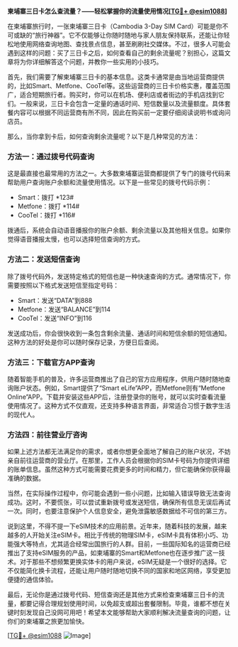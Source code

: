 **柬埔寨三日卡怎么查流量？——轻松掌握你的流量使用情况[[TG💪+ @esim1088](https://t.me/s/esim1088)]**

在柬埔寨旅行时，一张柬埔寨三日卡（Cambodia 3-Day SIM Card）可能是你不可或缺的“旅行神器”。它不仅能够让你随时随地与家人朋友保持联系，还能让你轻松地使用网络查询地图、查找景点信息，甚至刷刷社交媒体。不过，很多人可能会遇到这样的问题：买了三日卡之后，如何查看自己的剩余流量呢？别担心，这篇文章将为你详细解答这个问题，并教你一些实用的小技巧。

首先，我们需要了解柬埔寨三日卡的基本信息。这类卡通常是由当地运营商提供的，比如Smart、Metfone、CooTel等。这些运营商的三日卡价格实惠，覆盖范围广，适合短期旅行者。购买时，你可以在机场、便利店或者街边的手机店找到它们。一般来说，三日卡会包含一定量的通话时间、短信数量以及流量额度。具体套餐内容可以根据不同运营商有所不同，因此在购买前一定要仔细阅读说明书或询问店员。

那么，当你拿到卡后，如何查询剩余流量呢？以下是几种常见的方法：

### 方法一：通过拨号代码查询

这是最直接也最常用的方法之一。大多数柬埔寨运营商都提供了专门的拨号代码来帮助用户查询账户余额和流量使用情况。以下是一些常见的拨号代码示例：

- Smart：拨打 *123#
- Metfone：拨打 *114#
- CooTel：拨打 *116#

拨通后，系统会自动语音播报你的账户余额、剩余流量以及其他相关信息。如果你觉得语音播报太慢，也可以选择短信查询的方式。

### 方法二：发送短信查询

除了拨号代码外，发送特定格式的短信也是一种快速查询的方式。通常情况下，你需要按照以下格式发送短信至指定号码：

- Smart：发送“DATA”到888
- Metfone：发送“BALANCE”到114
- CooTel：发送“INFO”到116

发送成功后，你会很快收到一条包含剩余流量、通话时间和短信余额的短信通知。这种方法的好处是你可以随时保存记录，方便日后查阅。

### 方法三：下载官方APP查询

随着智能手机的普及，许多运营商推出了自己的官方应用程序，供用户随时随地查询账户状态。例如，Smart提供了“Smart eLife”APP，而Metfone则有“Metfone Online”APP。下载并安装这些APP后，注册登录你的账号，就可以实时查看流量使用情况了。这种方式不仅直观，还支持多种语言界面，非常适合习惯于数字生活的现代人。

### 方法四：前往营业厅咨询

如果上述方法都无法满足你的需求，或者你想更全面地了解自己的账户状况，不妨亲自前往运营商的营业厅。在那里，工作人员会根据你的SIM卡号码为你提供详细的账单信息。虽然这种方式可能需要花费更多的时间和精力，但它能确保你获得最准确的数据。

当然，在实际操作过程中，你可能会遇到一些小问题，比如输入错误导致无法查询成功。这时，不要慌张，可以尝试重新拨号或发送短信，确保所有信息无误后再试一次。同时，也要注意保护个人信息安全，避免泄露敏感数据给不可信的第三方。

说到这里，不得不提一下eSIM技术的应用前景。近年来，随着科技的发展，越来越多的人开始关注eSIM卡。相比于传统的物理SIM卡，eSIM卡具有体积小巧、功能强大等特点，尤其适合经常出国旅行的人群。目前，一些国际知名的运营商已经推出了支持eSIM服务的产品，如柬埔寨的Smart和Metfone也在逐步推广这一技术。对于那些不想频繁更换实体卡的用户来说，eSIM无疑是一个很好的选择。它不仅能简化换卡流程，还能让用户随时随地切换不同的国家和地区网络，享受更加便捷的通信体验。

最后，无论你是通过拨号代码、短信查询还是其他方式来检查柬埔寨三日卡的流量，都要记得合理规划使用时间，以免超支或超出套餐限制。毕竟，谁都不想在关键时刻发现自己没网可用吧！希望本文能够帮助大家顺利解决流量查询的问题，让你们的柬埔寨之旅更加愉快。

[[TG💪+ @esim1088](https://t.me/s/esim1088) ![Image](https://i.postimg.cc/4NQfJmqS/Snipaste-2025-05-13-00-14-12.png)]